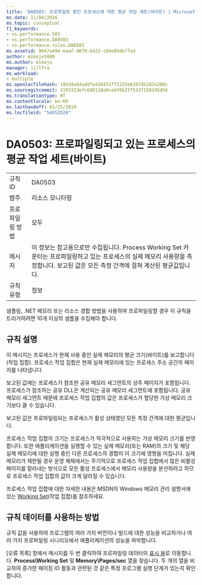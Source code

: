 ```yaml
---
title: 'DA0503: 프로파일링 중인 프로세스에 대한 평균 작업 세트(바이트) | Microsoft Docs'
ms.date: 11/04/2016
ms.topic: conceptual
f1_keywords:
- vs.performance.503
- vs.performance.DA0503
- vs.performance.rules.DA0503
ms.assetid: 9047a494-eaaf-4679-b422-c64e8bde77a4
author: mikejo5000
ms.author: mikejo
manager: jillfra
ms.workload:
- multiple
ms.openlocfilehash: 195d4a64addfed10452ff2225e6397d5282e208c
ms.sourcegitcommit: 2193323efc608118e0ce6f6b2ff532f158245d56
ms.translationtype: HT
ms.contentlocale: ko-KR
ms.lasthandoff: 01/25/2019
ms.locfileid: "54953528"
---
```

# <a name="da0503-average-working-set-in-bytes-for-the-process-being-profiled"></a>DA0503: 프로파일링되고 있는 프로세스의 평균 작업 세트(바이트)

|||  
|-|-|  
|규칙 ID|DA0503|  
|범주|리소스 모니터링|  
|프로파일링 방법|모두|  
|메시지|이 정보는 참고용으로만 수집됩니다. Process Working Set 카운터는 프로파일링하고 있는 프로세스의 실제 메모리 사용량을 측정합니다. 보고된 값은 모든 측정 간격에 걸쳐 계산된 평균값입니다.|  
|규칙 유형|정보|  

 샘플링, .NET 메모리 또는 리소스 경합 방법을 사용하여 프로파일링할 경우 이 규칙을 트리거하려면 10개 이상의 샘플을 수집해야 합니다.  

## <a name="rule-description"></a>규칙 설명  
 이 메시지는 프로세스가 현재 사용 중인 실제 메모리의 평균 크기(바이트)를 보고합니다(작업 집합). 프로세스 작업 집합은 현재 실제 메모리에 있는 프로세스 주소 공간의 페이지를 나타냅니다.  

 보고된 값에는 프로세스가 참조한 공유 메모리 세그먼트의 상주 페이지가 포함됩니다. 프로세스가 참조하는 공유 DLL은 계산되는 공유 메모리 세그먼트에 포함됩니다. 공유 메모리 세그먼트 때문에 프로세스 작업 집합의 값은 프로세스가 할당한 가상 메모리 크기보다 클 수 있습니다.  

 보고된 값은 프로파일링되는 프로세스가 활성 상태였던 모든 측정 간격에 대한 평균입니다.  

 프로세스 작업 집합의 크기는 프로세스가 적극적으로 사용하는 가상 메모리 크기를 반영합니다. 또한 애플리케이션을 실행할 수 있는 실제 메모리(또는 RAM)의 크기 및 해당 실제 메모리에 대한 실행 중인 다른 프로세스의 경합이 이 크기에 영향을 미칩니다. 실제 메모리가 제한될 경우 운영 체제에서는 주기적으로 프로세스 작업 집합에서 많은 비활성 페이지를 잘라내는 방식으로 모든 활성 프로세스에서 메모리 사용량을 분산하려고 하므로 프로세스 작업 집합의 값이 크게 달라질 수 있습니다.  

 프로세스 작업 집합에 대한 자세한 내용은 MSDN의 Windows 메모리 관리 설명서에 있는 [Working Set](http://go.microsoft.com/fwlink/?LinkId=177830)(작업 집합)를 참조하세요.  

## <a name="how-to-use-rule-data"></a>규칙 데이터를 사용하는 방법  
 규칙 값을 사용하여 프로그램의 여러 가지 버전이나 빌드에 대한 성능을 비교하거나 여러 가지 프로파일링 시나리오에서 애플리케이션의 성능을 파악합니다.  

 [오류 목록] 창에서 메시지를 두 번 클릭하여 프로파일링 데이터의 [표시 뷰](../profiling/marks-view.md)로 이동합니다. **Process\Working Set** 및 **Memory\Pages/sec** 열을 찾습니다. 두 개의 열을 비교하여 증가한 페이징 IO 활동과 관련된 것 같은 특정 프로그램 실행 단계가 있는지 확인합니다.